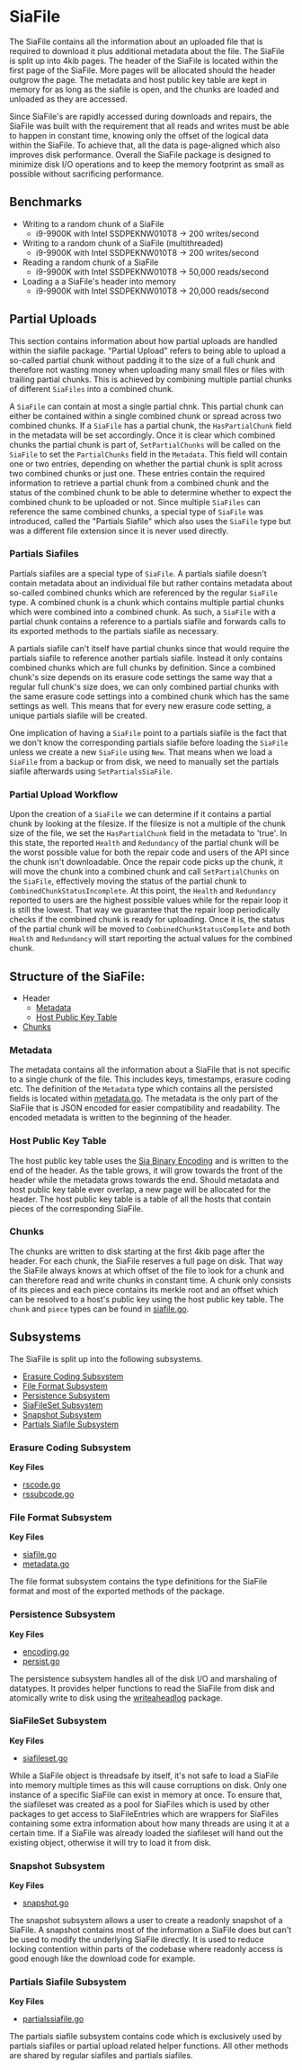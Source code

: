 # SiaFile
The SiaFile contains all the information about an uploaded file that is
required to download it plus additional metadata about the file. The SiaFile
is split up into 4kib pages. The header of the SiaFile is located within the
first page of the SiaFile. More pages will be allocated should the header
outgrow the page. The metadata and host public key table are kept in memory
for as long as the siafile is open, and the chunks are loaded and unloaded as
they are accessed.

Since SiaFile's are rapidly accessed during downloads and repairs, the
SiaFile was built with the requirement that all reads and writes must be able
to happen in constant time, knowing only the offset of the logical data
within the SiaFile. To achieve that, all the data is page-aligned which also
improves disk performance. Overall the SiaFile package is designed to
minimize disk I/O operations and to keep the memory footprint as small as
possible without sacrificing performance.

## Benchmarks
- Writing to a random chunk of a SiaFile
    - i9-9900K with Intel SSDPEKNW010T8 -> 200 writes/second
- Writing to a random chunk of a SiaFile (multithreaded)
    - i9-9900K with Intel SSDPEKNW010T8 -> 200 writes/second
- Reading a random chunk of a SiaFile
    - i9-9900K with Intel SSDPEKNW010T8 -> 50,000 reads/second
- Loading a a SiaFile's header into memory
    - i9-9900K with Intel SSDPEKNW010T8 -> 20,000 reads/second

## Partial Uploads
This section contains information about how partial uploads are handled
within the siafile package. "Partial Upload" refers to being able to upload a
so-called partial chunk without padding it to the size of a full chunk and
therefore not wasting money when uploading many small files or files with
trailing partial chunks. This is achieved by combining multiple partial
chunks of different `SiaFiles` into a combined chunk.

A `SiaFile` can contain at most a single partial chnk. This partial chunk can
either be contained within a single combined chunk or spread across two
combined chunks. If a `SiaFile` has a partial chunk, the `HasPartialChunk`
field in the metadata will be set accordingly. Once it is clear which
combined chunks the partial chunk is part of, `SetPartialChunks` will be
called on the `SiaFile` to set the `PartialChunks` field in the `Metadata`.
This field will contain one or two entries, depending on whether the partial
chunk is split across two combined chunks or just one. These entries contain
the required information to retrieve a partial chunk from a combined chunk
and the status of the combined chunk to be able to determine whether to
expect the combined chunk to be uploaded or not. Since multiple `SiaFiles`
can reference the same combined chunks, a special type of `SiaFile` was
introduced, called the "Partials Siafile" which also uses the `SiaFile` type
but was a different file extension since it is never used directly.

### Partials Siafiles
Partials siafiles are a special type of `SiaFile`. A partials siafile doesn't
contain metadata about an individual file but rather contains metadata about
so-called combined chunks which are referenced by the regular `SiaFile` type.
A combined chunk is a chunk which contains multiple partial chunks which were
combined into a combined chunk. As such, a `SiaFile` with a partial chunk
contains a reference to a partials siafile and forwards calls to its exported
methods to the partials siafile as necessary.

A partials siafile can't itself have partial chunks since that would require
the partials siafile to reference another partials siafile. Instead it only
contains combined chunks which are full chunks by definition. Since a
combined chunk's size depends on its erasure code settings the same way that
a regular full chunk's size does, we can only combined partial chunks with
the same erasure code settings into a combined chunk which has the same
settings as well. This means that for every new erasure code setting, a
unique partials siafile will be created.

One implication of having a `SiaFile` point to a partials siafile is the fact
that we don't know the corresponding partials siafile before loading the
`SiaFile` unless we create a new `SiaFile` using `New`. That means when we
load a `SiaFile` from a backup or from disk, we need to manually set the
partials siafile afterwards using `SetPartialsSiaFile`.

### Partial Upload Workflow
Upon the creation of a `SiaFile` we can determine if it contains a partial
chunk by looking at the filesize. If the filesize is not a multiple of the
chunk size of the file, we set the `HasPartialChunk` field in the metadata to
'true'. In this state, the reported `Health` and `Redundancy` of the partial
chunk will be the worst possible value for both the repair code and users of
the API since the chunk isn't downloadable. Once the repair code picks up the
chunk, it will move the chunk into a combined chunk and call
`SetPartialChunks` on the `SiaFile`, effectively moving the status of the
partial chunk to `CombinedChunkStatusIncomplete`. At this point, the `Health`
and `Redundancy` reported to users are the highest possible values while for
the repair loop it is still the lowest. That way we guarantee that the repair
loop periodically checks if the combined chunk is ready for uploading. Once
it is, the status of the partial chunk will be moved to
`CombinedChunkStatusComplete` and both `Health` and `Redundancy` will start
reporting the actual values for the combined chunk.

## Structure of the SiaFile:
- Header
    - [Metadata](#metadata)
    - [Host Public Key Table](#host-public-key-table)
- [Chunks](#chunks)

### Metadata
The metadata contains all the information about a SiaFile that is not
specific to a single chunk of the file. This includes keys, timestamps,
erasure coding etc. The definition of the `Metadata` type which contains all
the persisted fields is located within [metadata.go](./metadata.go). The
metadata is the only part of the SiaFile that is JSON encoded for easier
compatibility and readability. The encoded metadata is written to the
beginning of the header.

### Host Public Key Table
The host public key table uses the [Sia Binary
Encoding](./../../../doc/Encoding.md) and is written to the end of the
header. As the table grows, it will grow towards the front of the header
while the metadata grows towards the end. Should metadata and host public key
table ever overlap, a new page will be allocated for the header. The host
public key table is a table of all the hosts that contain pieces of the
corresponding SiaFile.

### Chunks
The chunks are written to disk starting at the first 4kib page after the
header. For each chunk, the SiaFile reserves a full page on disk. That way
the SiaFile always knows at which offset of the file to look for a chunk and
can therefore read and write chunks in constant time. A chunk only consists
of its pieces and each piece contains its merkle root and an offset which can
be resolved to a host's public key using the host public key table. The
`chunk` and `piece` types can be found in [siafile.go](./siafile.go).

## Subsystems
The SiaFile is split up into the following subsystems.
- [Erasure Coding Subsystem](#erasure-coding-subsystem)
- [File Format Subsystem](#file-format-subsystem)
- [Persistence Subsystem](#persistence-subsystem)
- [SiaFileSet Subsystem](#siafileset-subsystem)
- [Snapshot Subsystem](#snapshot-subsystem)
- [Partials Siafile Subsystem](#partials-siafile-subsystem)

### Erasure Coding Subsystem
**Key Files**
- [rscode.go](./rscode.go)
- [rssubcode.go](./rssubcode.go)

### File Format Subsystem
**Key Files**
- [siafile.go](./siafile.go)
- [metadata.go](./metadata.go)

The file format subsystem contains the type definitions for the SiaFile
format and most of the exported methods of the package.

### Persistence Subsystem
**Key Files**
- [encoding.go](./encoding.go)
- [persist.go](./persist.go)

The persistence subsystem handles all of the disk I/O and marshaling of
datatypes. It provides helper functions to read the SiaFile from disk and
atomically write to disk using the
[writeaheadlog](https://gitlab.com/scpcorp/writeaheadlog) package.

### SiaFileSet Subsystem
**Key Files**
- [siafileset.go](./siafileset.go)

While a SiaFile object is threadsafe by itself, it's not safe to load a
SiaFile into memory multiple times as this will cause corruptions on disk.
Only one instance of a specific SiaFile can exist in memory at once. To
ensure that, the siafileset was created as a pool for SiaFiles which is used
by other packages to get access to SiaFileEntries which are wrappers for
SiaFiles containing some extra information about how many threads are using
it at a certain time. If a SiaFile was already loaded the siafileset will
hand out the existing object, otherwise it will try to load it from disk.

### Snapshot Subsystem
**Key Files**
- [snapshot.go](./snapshot.go)

The snapshot subsystem allows a user to create a readonly snapshot of a
SiaFile. A snapshot contains most of the information a SiaFile does but can't
be used to modify the underlying SiaFile directly. It is used to reduce
locking contention within parts of the codebase where readonly access is good
enough like the download code for example.

### Partials Siafile Subsystem
**Key Files**
- [partialssiafile.go](./partialssiafile.go)

The partials siafile subsystem contains code which is exclusively used by
partials siafiles or partial upload related helper functions. All other
methods are shared by regular siafiles and partials siafiles.